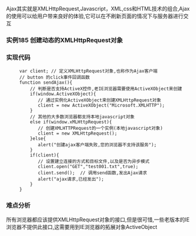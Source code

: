Ajax其实就是XMLHttpRequest,Javascript，XML,css和HTML技术的组合,Ajax的使用可以给用户带来良好的体验,它可以在不刷新页面的情况下与服务器进行交互

### 实例185 创建动态的XMLHttpRequest对象

### 实现代码 
```
     var client; // 定义XMLHttpRequest对象,也称作为Ajax客户端
     // button 的click事件回调函数
     function sendAjax(){
         // 判断是否支持ActiveX控件,老IE浏览器需要使用ActiveXObject来创建
         if(window.ActiveXObject){
            // 通过实例化ActiveXObject来创建XMLHttpRequest对象
            client = new ActiveXObject("Microsoft.XMLHTTP");
         }
         // 其他的大多数浏览器都支持本地javascript对象
         else if(window.xMLHttpRequest){
            // 创建XMLHTTPRequest的一个实例(本地javascript对象)
            client = new XMLHttpRequest();
         }else{
            alert("创建ajax客户端失败,您的浏览器不支持该服务");
         }
         if(client){
            // 设置建立连接的方式和目标文件,以及是否为异步模式
            client.open("GET","test001.txt",true);
            client.send();  // 调用send函数,发出Ajax请求
            alert("ajax请求,已经发出");
         }
     }
```

### 难点分析

所有浏览器都应该提供XMLHttpRequest对象的接口,但是很可惜,一些老版本的IE浏览器不提供此接口,这需要用到IE浏览器的拓展对象ActiveObject

